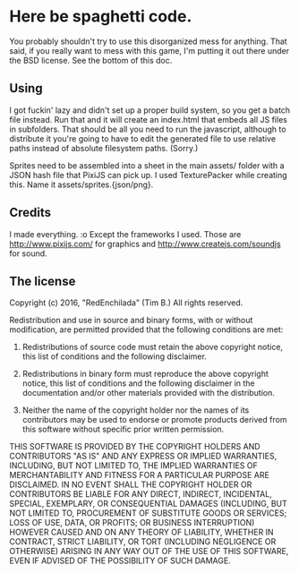# Here be spaghetti code.

You probably shouldn't try to use this disorganized mess for anything. That said,
if you really want to mess with this game, I'm putting it out there under the BSD
license. See the bottom of this doc.

## Using

I got fuckin' lazy and didn't set up a proper build system, so you get a batch file
instead. Run that and it will create an index.html that embeds all JS files in
subfolders. That should be all you need to run the javascript, although to distribute
it you're going to have to edit the generated file to use relative paths instead
of absolute filesystem paths. (Sorry.)

Sprites need to be assembled into a sheet in the main assets/ folder with a JSON
hash file that PixiJS can pick up. I used TexturePacker while creating this.
Name it assets/sprites.{json/png}.

## Credits

I made everything. :o Except the frameworks I used. Those are http://www.pixijs.com/
for graphics and http://www.createjs.com/soundjs for sound.

## The license

Copyright (c) 2016, "RedEnchilada" (Tim B.)
All rights reserved.

Redistribution and use in source and binary forms, with or without modification,
are permitted provided that the following conditions are met:

1. Redistributions of source code must retain the above copyright notice, this
list of conditions and the following disclaimer.

2. Redistributions in binary form must reproduce the above copyright notice,
this list of conditions and the following disclaimer in the documentation and/or
other materials provided with the distribution.

3. Neither the name of the copyright holder nor the names of its contributors may
be used to endorse or promote products derived from this software without specific
prior written permission.

THIS SOFTWARE IS PROVIDED BY THE COPYRIGHT HOLDERS AND CONTRIBUTORS "AS IS" AND
ANY EXPRESS OR IMPLIED WARRANTIES, INCLUDING, BUT NOT LIMITED TO, THE IMPLIED
WARRANTIES OF MERCHANTABILITY AND FITNESS FOR A PARTICULAR PURPOSE ARE DISCLAIMED.
IN NO EVENT SHALL THE COPYRIGHT HOLDER OR CONTRIBUTORS BE LIABLE FOR ANY DIRECT,
INDIRECT, INCIDENTAL, SPECIAL, EXEMPLARY, OR CONSEQUENTIAL DAMAGES (INCLUDING, BUT
NOT LIMITED TO, PROCUREMENT OF SUBSTITUTE GOODS OR SERVICES; LOSS OF USE, DATA, OR
PROFITS; OR BUSINESS INTERRUPTION) HOWEVER CAUSED AND ON ANY THEORY OF LIABILITY,
WHETHER IN CONTRACT, STRICT LIABILITY, OR TORT (INCLUDING NEGLIGENCE OR OTHERWISE)
ARISING IN ANY WAY OUT OF THE USE OF THIS SOFTWARE, EVEN IF ADVISED OF THE
POSSIBILITY OF SUCH DAMAGE.
